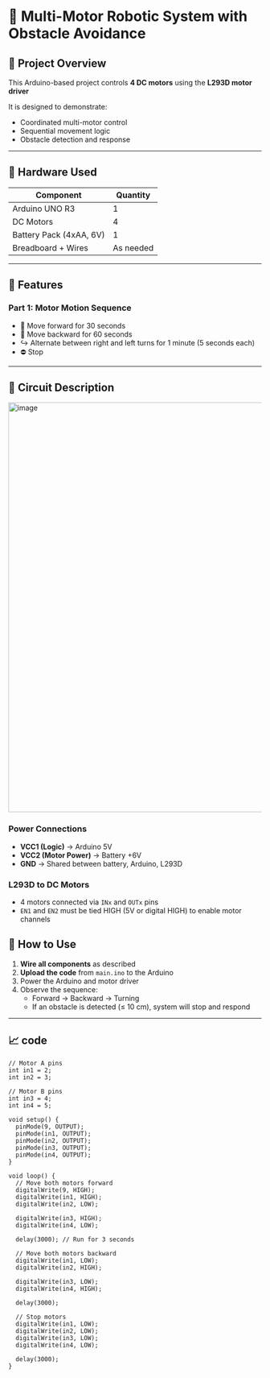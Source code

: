# 🤖 Multi-Motor Robotic System with Obstacle Avoidance

## 🧠 Project Overview

This Arduino-based project controls **4 DC motors** using the **L293D motor driver**

It is designed to demonstrate:
- Coordinated multi-motor control
- Sequential movement logic
- Obstacle detection and response
---

## 🔧 Hardware Used

| Component           | Quantity |
|--------------------|----------|
| Arduino UNO R3     | 1        |
| DC Motors          | 4        |
| Battery Pack (4xAA, 6V) | 1    |
| Breadboard + Wires | As needed |

---

## 🧰 Features

### Part 1: Motor Motion Sequence
- 🚗 Move forward for 30 seconds
- 🔄 Move backward for 60 seconds
- ↪️ Alternate between right and left turns for 1 minute (5 seconds each)
- ⛔ Stop


---

## 🔌 Circuit Description
<img width="687" height="814" alt="image" src="https://github.com/user-attachments/assets/720a326c-f97b-4b9f-bfd9-0413e7343263" />


### Power Connections
- **VCC1 (Logic)** → Arduino 5V
- **VCC2 (Motor Power)** → Battery +6V
- **GND** → Shared between battery, Arduino, L293D

### L293D to DC Motors
- 4 motors connected via `INx` and `OUTx` pins
- `EN1` and `EN2` must be tied HIGH (5V or digital HIGH) to enable motor channels

## 🧪 How to Use

1. **Wire all components** as described
2. **Upload the code** from `main.ino` to the Arduino
3. Power the Arduino and motor driver
4. Observe the sequence:
   - Forward → Backward → Turning
   - If an obstacle is detected (≤ 10 cm), system will stop and respond

---


## 📈 code
```
// Motor A pins
int in1 = 2;
int in2 = 3;

// Motor B pins
int in3 = 4;
int in4 = 5;

void setup() {
  pinMode(9, OUTPUT);
  pinMode(in1, OUTPUT);
  pinMode(in2, OUTPUT);
  pinMode(in3, OUTPUT);
  pinMode(in4, OUTPUT);
}

void loop() {
  // Move both motors forward
  digitalWrite(9, HIGH);
  digitalWrite(in1, HIGH);
  digitalWrite(in2, LOW);

  digitalWrite(in3, HIGH);
  digitalWrite(in4, LOW);

  delay(3000); // Run for 3 seconds

  // Move both motors backward
  digitalWrite(in1, LOW);
  digitalWrite(in2, HIGH);

  digitalWrite(in3, LOW);
  digitalWrite(in4, HIGH);

  delay(3000);

  // Stop motors
  digitalWrite(in1, LOW);
  digitalWrite(in2, LOW);
  digitalWrite(in3, LOW);
  digitalWrite(in4, LOW);

  delay(3000);
}

```

